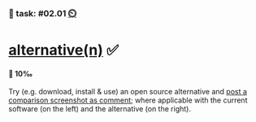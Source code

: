 ### 💪 task: #02.01 [⏲️](https://youtu.be/h1uaTOmvZbA)

# [alternative(n)](https://bfh.github.io/use) ✅

#### 🏅 10‰

Try (e.g. download, install & use) an open source alternative and [post a comparison screenshot as comment](https://github.com/digital-sustainability/module-eoss-hs23-sandbox/issues/5); where applicable with the current software (on the left) and the alternative (on the right).